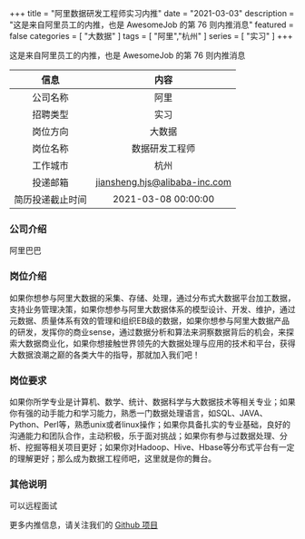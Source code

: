 +++
title = "阿里数据研发工程师实习内推"
date = "2021-03-03"
description = "这是来自阿里员工的内推，也是 AwesomeJob 的第 76 则内推消息"
featured = false
categories = [
    "大数据"
]
tags = [
    "阿里","杭州"
]
series = [
    "实习"
]
+++

这是来自阿里员工的内推，也是 AwesomeJob 的第 76 则内推消息
<!--more-->

| 信息 | 内容 |
| :-----:| :----: |
| 公司名称 | 阿里 |
| 招聘类型 | 实习 |
| 岗位方向 | 大数据 |
| 岗位名称 | 数据研发工程师 |
| 工作城市 | 杭州 |
| 投递邮箱 | jiansheng.hjs@alibaba-inc.com |
| 简历投递截止时间 | 2021-03-08 00:00:00 |

### 公司介绍

阿里巴巴

### 岗位介绍

如果你想参与阿里大数据的采集、存储、处理，通过分布式大数据平台加工数据，支持业务管理决策，如果你想参与阿里大数据体系的模型设计、开发、维护，通过元数据、质量体系有效的管理和组织EB级的数据，如果你想参与阿里大数据产品的研发，发挥你的商业sense，通过数据分析和算法来洞察数据背后的机会，来探索大数据商业化，如果你想接触世界领先的大数据处理与应用的技术和平台，获得大数据浪潮之巅的各类大牛的指导，那就加入我们吧！

### 岗位要求

如果你所学专业是计算机、数学、统计、数据科学与大数据技术等相关专业；如果你有强的动手能力和学习能力，熟悉一门数据处理语言，如SQL、JAVA、Python、Perl等，熟悉unix或者linux操作；如果你具备扎实的专业基础，良好的沟通能力和团队合作，主动积极，乐于面对挑战；如果你有参与过数据处理、分析、挖掘等相关项目更好；如果你对Hadoop、Hive、Hbase等分布式平台有一定的理解更好；那么成为数据工程师吧，这里就是你的舞台。

### 其他说明

可以远程面试

更多内推信息，请关注我们的 [Github 项目](https://github.com/Dikea/AwesomeJob)


